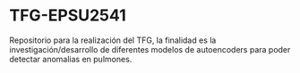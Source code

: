 # TFG-EPSU2541
Repositorio para la realización del TFG, la finalidad es la investigación/desarrollo de diferentes modelos de autoencoders para poder detectar anomalias en pulmones.
